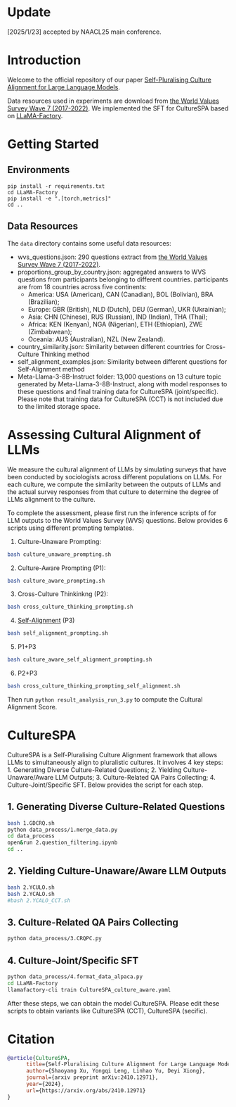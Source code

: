 # Update

[2025/1/23] accepted by NAACL25 main conference.

# Introduction

Welcome to the official repository of our paper [Self-Pluralising Culture Alignment for Large Language Models](https://arxiv.org/abs/2410.12971). 

Data resources used in experiments are download from [the World Values Survey Wave 7 (2017-2022)](https://www.worldvaluessurvey.org/WVSDocumentationWV7.jsp). We implemented the SFT for CultureSPA based on [LLaMA-Factory](https://github.com/hiyouga/LLaMA-Factory).



# Getting Started

## Environments
```
pip install -r requirements.txt
cd LLaMA-Factory
pip install -e ".[torch,metrics]"
cd ..
```
## Data Resources

The `data` directory contains some useful data resources:
- wvs_questions.json: 290 questions extract from [the World Values Survey Wave 7 (2017-2022)](https://www.worldvaluessurvey.org/WVSDocumentationWV7.jsp).
- proportions_group_by_country.json: aggregated answers to WVS questions from participants belonging to different countries. participants are from 18 countries across five continents:
    - America: USA (American), CAN (Canadian), BOL (Bolivian), BRA (Brazilian);
    - Europe: GBR (British), NLD (Dutch), DEU (German), UKR (Ukrainian);
    - Asia: CHN (Chinese), RUS (Russian), IND (Indian), THA (Thai); 
    - Africa: KEN (Kenyan), NGA (Nigerian), ETH (Ethiopian), ZWE (Zimbabwean);
    - Oceania: AUS (Australian), NZL (New Zealand).
- country_similarity.json: Similarity between different countries for Cross-Culture Thinking method
- self_alignment_examples.json: Similarity between different questions for Self-Alignment method
- Meta-Llama-3-8B-Instruct folder: 13,000 questions on 13 culture topic generated by Meta-Llama-3-8B-Instruct, along with model responses to these questions and final training data for CultureSPA (joint/specific). Please note that training data for CultureSPA (CCT) is not included due to the limited storage space.

# Assessing Cultural Alignment of LLMs

We measure the cultural alignment of LLMs by simulating surveys that have been conducted by sociologists across different populations on LLMs. For each culture, we compute the similarity between the outputs of LLMs and the actual survey responses from that culture to determine the degree of LLMs alignment to the culture.

To complete the assessment, please first run the inference scripts of for LLM outputs to the World Values Survey (WVS) questions. Below provides 6 scripts using different prompting templates.

1. Culture-Unaware Prompting:
```bash
bash culture_unaware_prompting.sh
```
2. Culture-Aware Prompting (P1):
```bash
bash culture_aware_prompting.sh
```
3. Cross-Culture Thinkinkng (P2):
```bash
bash cross_culture_thinking_prompting.sh
```
4. [Self-Alignment](https://arxiv.org/abs/2408.16482) (P3)
```bash
bash self_alignment_prompting.sh
```
5. P1+P3
```bash
bash culture_aware_self_alignment_prompting.sh
```
6. P2+P3
```bash
bash cross_culture_thinking_prompting_self_alignment.sh
```

Then run `python result_analysis_run_3.py` to compute the Cultural Alignment Score.


# CultureSPA

CultureSPA is a Self-Pluralising Culture Alignment framework that allows LLMs to simultaneously align to pluralistic cultures. It involves 4 key steps: 1. Generating Diverse Culture-Related Questions; 2. Yielding Culture-Unaware/Aware LLM Outputs; 3. Culture-Related QA Pairs Collecting; 4. Culture-Joint/Specific SFT. Below provides the script for each step.

## 1. Generating Diverse Culture-Related Questions
```bash
bash 1.GDCRQ.sh
python data_process/1.merge_data.py
cd data_process
open&run 2.question_filtering.ipynb
cd ..
```

## 2. Yielding Culture-Unaware/Aware LLM Outputs
```bash
bash 2.YCULO.sh
bash 2.YCALO.sh
#bash 2.YCALO_CCT.sh
```
## 3. Culture-Related QA Pairs Collecting
```bash
python data_process/3.CRQPC.py
```

## 4. Culture-Joint/Specific SFT
```bash
python data_process/4.format_data_alpaca.py
cd LLaMA-Factory
llamafactory-cli train CultureSPA_culture_aware.yaml
```

After these steps, we can obtain the model CultureSPA. Please edit these scripts to obtain variants like CultureSPA (CCT), CultureSPA (secific).

# Citation
```bibtex
@article{CultureSPA,
      title={Self-Pluralising Culture Alignment for Large Language Models}, 
      author={Shaoyang Xu, Yongqi Leng, Linhao Yu, Deyi Xiong},
      journal={arxiv preprint arXiv:2410.12971},
      year={2024},
      url={https://arxiv.org/abs/2410.12971}
}
```
